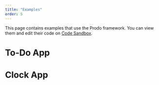 ```yaml
---
title: "Examples"
order: 5
---
```


This page contains examples that use the Prodo framework. You can view them and
edit their code on [Code Sandbox](https://codesandbox.io).

# To-Do App

# Clock App
